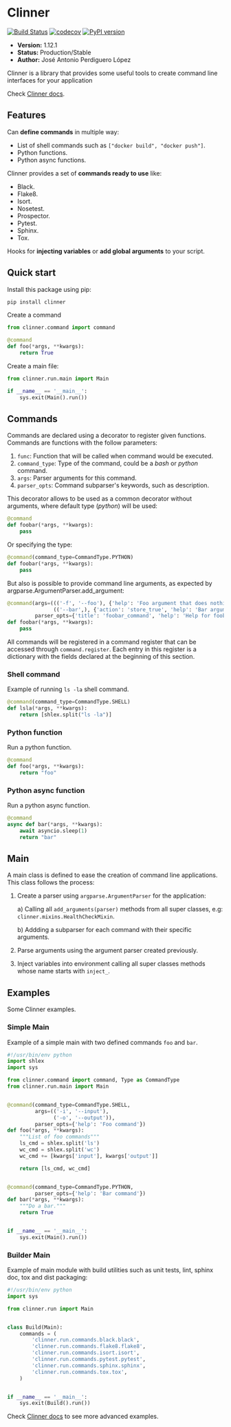 # Clinner
[![Build Status](https://travis-ci.org/PeRDy/clinner.svg?branch=master)](https://travis-ci.org/PeRDy/clinner)
[![codecov](https://codecov.io/gh/PeRDy/clinner/branch/master/graph/badge.svg)](https://codecov.io/gh/PeRDy/clinner)
[![PyPI version](https://badge.fury.io/py/clinner.svg)](https://badge.fury.io/py/clinner)

* **Version:** 1.12.1
* **Status:** Production/Stable
* **Author:** José Antonio Perdiguero López

Clinner is a library that provides some useful tools to create command line interfaces for your application

Check [Clinner docs].

## Features
Can **define commands** in multiple way:
* List of shell commands such as `["docker build", "docker push"]`.
* Python functions.
* Python async functions.

Clinner provides a set of **commands ready to use** like:
* Black.
* Flake8.
* Isort.
* Nosetest.
* Prospector.
* Pytest.
* Sphinx.
* Tox.

Hooks for **injecting variables** or **add global arguments** to your script.

## Quick start
Install this package using pip:

```bash
pip install clinner
```

Create a command

```python
from clinner.command import command

@command
def foo(*args, **kwargs):
    return True
```

Create a main file:

```python
from clinner.run.main import Main

if __name__ == '__main__':
    sys.exit(Main().run())
```

## Commands
Commands are declared using a decorator to register given functions. Commands are functions with the follow parameters:

1. `func`: Function that will be called when command would be executed.
2. `command_type`: Type of the command, could be a *bash* or *python* command.
3. `args`: Parser arguments for this command.
4. `parser_opts`: Command subparser's keywords, such as description.

This decorator allows to be used as a common decorator without arguments, where default type (*python*) will be used:

```python
@command
def foobar(*args, **kwargs):
    pass
```

Or specifying the type:

```python
@command(command_type=CommandType.PYTHON)
def foobar(*args, **kwargs):
    pass
```

But also is possible to provide command line arguments, as expected by argparse.ArgumentParser.add_argument:

```python
@command(args=((('-f', '--foo'), {'help': 'Foo argument that does nothing'}),                   # Command argument
               (('--bar',), {'action': 'store_true', 'help': 'Bar argument stored as True'})),  # Another argument
         parser_opts={'title': 'foobar_command', 'help': 'Help for foobar_command'})            # Parser parameters
def foobar(*args, **kwargs):
    pass
```

All commands will be registered in a command register that can be accessed through ``command.register``. Each entry in
this register is a dictionary with the fields declared at the beginning of this section.

### Shell command
Example of running `ls -la` shell command.

```python
@command(command_type=CommandType.SHELL)
def lsla(*args, **kwargs):
    return [shlex.split("ls -la")]
```

### Python function
Run a python function.

```python
@command
def foo(*args, **kwargs):
    return "foo"
```

### Python async function
Run a python async function.

```python
@command
async def bar(*args, **kwargs):
    await asyncio.sleep(1)
    return "bar"
```

## Main
A main class is defined to ease the creation of command line applications. This class follows the process:

1. Create a parser using ``argparse.ArgumentParser`` for the application:
    
    a) Calling all ``add_arguments(parser)`` methods from all super classes, e.g: ``clinner.mixins.HealthCheckMixin``.
    
    b) Addding a subparser for each command with their specific arguments.

2. Parse arguments using the argument parser created previously.

3. Inject variables into environment calling all super classes methods whose name starts with ``inject_``.

## Examples
Some Clinner examples.

### Simple Main
Example of a simple main with two defined commands `foo` and `bar`.

```python
#!/usr/bin/env python
import shlex
import sys

from clinner.command import command, Type as CommandType
from clinner.run.main import Main


@command(command_type=CommandType.SHELL,
         args=(('-i', '--input'),
               ('-o', '--output')),
         parser_opts={'help': 'Foo command'})
def foo(*args, **kwargs):
    """List of foo commands"""
    ls_cmd = shlex.split('ls')
    wc_cmd = shlex.split('wc')
    wc_cmd += [kwargs['input'], kwargs['output']]

    return [ls_cmd, wc_cmd]


@command(command_type=CommandType.PYTHON,
         parser_opts={'help': 'Bar command'})
def bar(*args, **kwargs):
    """Do a bar."""
    return True


if __name__ == '__main__':
    sys.exit(Main().run())
```

### Builder Main
Example of main module with build utilities such as unit tests, lint, sphinx doc, tox and dist packaging:

```python
#!/usr/bin/env python
import sys

from clinner.run import Main


class Build(Main):
    commands = (
        'clinner.run.commands.black.black',
        'clinner.run.commands.flake8.flake8',
        'clinner.run.commands.isort.isort',
        'clinner.run.commands.pytest.pytest',
        'clinner.run.commands.sphinx.sphinx',
        'clinner.run.commands.tox.tox',
    )


if __name__ == '__main__':
    sys.exit(Build().run())
```

Check [Clinner docs] to see more advanced examples.

[Clinner docs]: http://clinner.readthedocs.io
